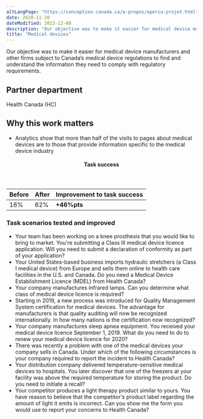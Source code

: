 ```yaml
---
altLangPage: "https://conception.canada.ca/a-propos/apercu-projet.html"
date: 2020-11-20
dateModified: 2023-12-08
description: "Our objective was to make it easier for medical device manufacturers and other firms subject to Canada’s medical device regulations to find and understand the information they need."
title: "Medical devices"
---
```

<p>Our objective was to make it easier for medical device manufacturers and other firms subject to Canada’s medical device regulations to find and understand the information they need to comply with regulatory requirements.</p>
<h2>Partner department</h2>
<p>Health Canada (HC)</p>
<h2>Why this work matters</h2>
<ul>
  <li>Analytics show that more than half of the visits to pages about medical devices are to those that provide information specific to the medical device industry</li>
</ul>
<div class="row mrgn-tp-lg mrgn-bttm-lg">
  <div class="col-md-8">
    <div class="panel panel-success">
      <header class="panel-heading">
        <h4 class="panel-title text-center">Task success</h4>
      </header>
      <table class="table">
        <thead>
          <tr style="">
            <th scope="col" class="col-md-3">Before</th>
            <th scope="col" class="col-md-3">After</th>
            <th scope="col" class="col-md-6">Improvement to task success</th>
          </tr>
        </thead>
        <tbody>
          <tr>
            <td class="table-smnum">16%</td>
            <td class="table-smnum">62%</td>
            <td class="table-smnum"><span class="text-success"><strong>+46%pts</strong></span></td>
          </tr>
        </tbody>
      </table>
    </div>
  </div>
</div>
<h3>Task scenarios tested and improved</h3>
<ul class="lst-spcd">
  <li>Your team has been working on a knee prosthesis that you would like to bring to market. You're submitting a Class III medical device licence application. Will you need to submit a declaration of conformity as part of your application?</li>
  <li>Your United States-based business imports hydraulic stretchers (a Class I medical device) from Europe and sells them online to health care facilities in the U.S. and Canada. Do you need a Medical Device Establishment Licence (MDEL)
    from Health Canada?</li>
  <li >Your company manufactures infrared lamps. Can you determine what class of medical device licence is required?</li>
  <li>Starting in 2019, a new process was introduced for Quality Management System certification for medical devices. The advantage for manufacturers is that quality auditing will now be recognized internationally. In how many nations is the certification now recognized?</li>
  <li>Your company manufactures sleep apnea equipment. You received your medical device licence September 1, 2019. What do you need to do to renew your medical device licence for 2020?</li>
  <li>There was recently a problem with one of the medical devices your company sells in Canada. Under which of the following circumstances is your company required to report the incident to Health Canada?</li>
  <li>Your distribution company delivered temperature-sensitive medical devices to hospitals. You later discover that one of the freezers at your facility was above the required temperature for storing the product. Do you need to initiate a recall?</li>
  <li>Your competitor produces a light therapy product similar to yours. You have reason to believe that the competitor's product label regarding the amount of light it emits is incorrect. Can you show me the form you would use to report your concerns to Health Canada?</li>
</ul>
